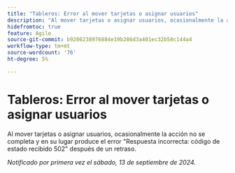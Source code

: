 ```yaml
---
title: "Tableros: Error al mover tarjetas o asignar usuarios"
description: "Al mover tarjetas o asignar usuarios, ocasionalmente la acción no se realiza y en su lugar se produce el error Respuesta incorrecta: Código de estado recibido 502 después de un retraso."
hidefromtoc: true
feature: Agile
source-git-commit: b9206238976884e19b286d3a401ec32b58c144a4
workflow-type: tm+mt
source-wordcount: '76'
ht-degree: 5%

---
```



# Tableros: Error al mover tarjetas o asignar usuarios

Al mover tarjetas o asignar usuarios, ocasionalmente la acción no se completa y en su lugar produce el error &quot;Respuesta incorrecta: código de estado recibido 502&quot; después de un retraso.

_Notificado por primera vez el sábado, 13 de septiembre de 2024._
